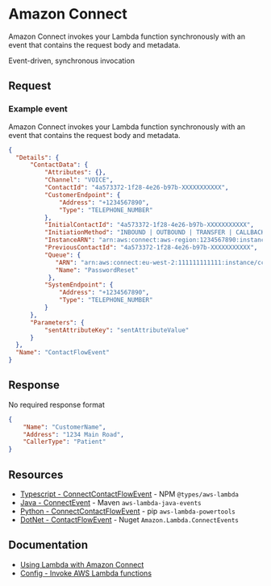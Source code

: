 # Amazon Connect

Amazon Connect invokes your Lambda function synchronously with an event that contains the request body and metadata.

Event-driven, synchronous invocation

## Request

### Example event

Amazon Connect invokes your Lambda function synchronously with an event that contains the request body and metadata.

```json title="Example Amazon Connect request event"
{
  "Details": {
      "ContactData": {
          "Attributes": {},
          "Channel": "VOICE",
          "ContactId": "4a573372-1f28-4e26-b97b-XXXXXXXXXXX",
          "CustomerEndpoint": {
              "Address": "+1234567890",
              "Type": "TELEPHONE_NUMBER"
          },
          "InitialContactId": "4a573372-1f28-4e26-b97b-XXXXXXXXXXX",
          "InitiationMethod": "INBOUND | OUTBOUND | TRANSFER | CALLBACK",
          "InstanceARN": "arn:aws:connect:aws-region:1234567890:instance/c8c0e68d-2200-4265-82c0-XXXXXXXXXX",
          "PreviousContactId": "4a573372-1f28-4e26-b97b-XXXXXXXXXXX",
          "Queue": {
             "ARN": "arn:aws:connect:eu-west-2:111111111111:instance/cccccccc-bbbb-dddd-eeee-ffffffffffff/queue/aaaaaaaa-bbbb-cccc-dddd-eeeeeeeeeeee",
             "Name": "PasswordReset"
           },
          "SystemEndpoint": {
              "Address": "+1234567890",
              "Type": "TELEPHONE_NUMBER"
          }
      },
      "Parameters": {
          "sentAttributeKey": "sentAttributeValue"
      }
  },
  "Name": "ContactFlowEvent"
}
```

## Response

No required response format

```json
{
    "Name": "CustomerName",
    "Address": "1234 Main Road",
    "CallerType": "Patient"
}
```

## Resources

- [Typescript - ConnectContactFlowEvent](https://github.com/DefinitelyTyped/DefinitelyTyped/blob/master/types/aws-lambda/trigger/connect-contact-flow.d.ts) - NPM `@types/aws-lambda`
- [Java - ConnectEvent](https://github.com/aws/aws-lambda-java-libs/blob/master/aws-lambda-java-events/src/main/java/com/amazonaws/services/lambda/runtime/events/ConnectEvent.java) - Maven `aws-lambda-java-events`
- [Python - ConnectContactFlowEvent](https://awslabs.github.io/aws-lambda-powertools-python/latest/utilities/data_classes/#verify-auth-challenge-response-example) - pip `aws-lambda-powertools`
- [DotNet - ContactFlowEvent](https://github.com/aws/aws-lambda-dotnet/tree/master/Libraries/src/Amazon.Lambda.ConnectEvents) - Nuget `Amazon.Lambda.ConnectEvents`

## Documentation

- [Using Lambda with Amazon Connect](https://docs.aws.amazon.com/lambda/latest/dg/services-connect.html)
- [Config - Invoke AWS Lambda functions](https://docs.aws.amazon.com/connect/latest/adminguide/connect-lambda-functions.html)
